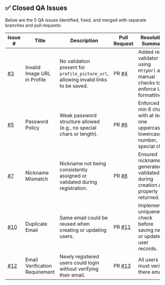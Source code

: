 ## ✅ Closed QA Issues

Below are the 5 QA issues identified, fixed, and merged with separate branches and pull requests:

| Issue # | Title                            | Description                                                                                         | Pull Request | Resolution Summary                                                                 |
|---------|----------------------------------|-----------------------------------------------------------------------------------------------------|--------------|------------------------------------------------------------------------------------|
| [#3](https://github.com/JaswanthKSnjit/IS601-final/issues/3)      | Invalid Image URL in Profile     | No validation present for `profile_picture_url`, allowing invalid links to be saved.               | PR [#4](https://github.com/JaswanthKSnjit/IS601-final/pull/4)        | Added regex validator using `HttpUrl` and manual checks to enforce URL formatting. |
| [#5](https://github.com/JaswanthKSnjit/IS601-final/issues/5)      | Password Policy                  | Weak password structure allowed (e.g., no special chars or length).                                | PR [#6](https://github.com/JaswanthKSnjit/IS601-final/pull/6)        | Enforced min 8 chars with at least one uppercase, lowercase, number, special char. |
| [#7](https://github.com/JaswanthKSnjit/IS601-final/issues/7)      | Nickname Mismatch                | Nickname not being consistently assigned or validated during registration.                         | PR [#8](https://github.com/JaswanthKSnjit/IS601-final/pull/8)        | Ensured nickname is generated or validated during creation and properly returned.  |
| [#10](https://github.com/JaswanthKSnjit/IS601-final/issues/10)     | Duplicate Email                  | Same email could be reused when creating or updating users.                                        | PR [#11](https://github.com/JaswanthKSnjit/IS601-final/pull/11)       | Implemented uniqueness check before saving new or updated user records.            |
| [#12](https://github.com/JaswanthKSnjit/IS601-final/issues/12)     | Email Verification Requirement   | Newly registered users could login without verifying their email.                                  | PR [#13](https://github.com/JaswanthKSnjit/IS601-final/pull/13)       | All users must verify there emails. |
